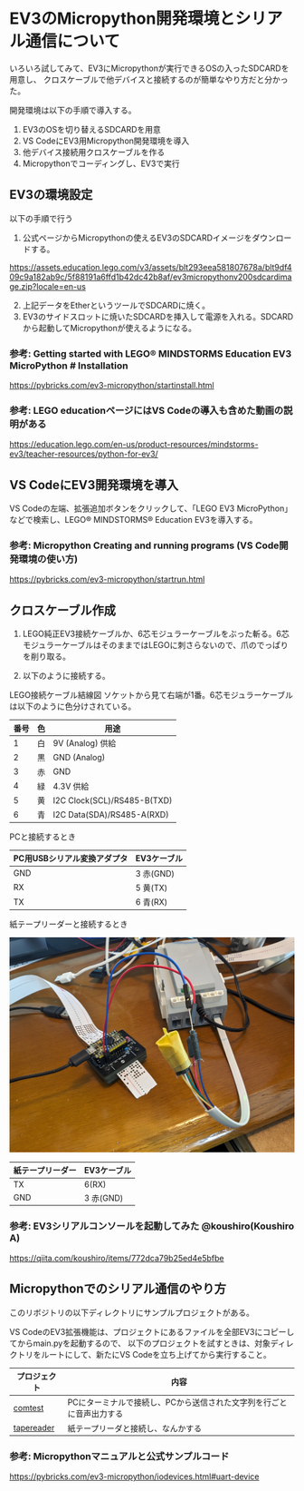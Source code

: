 # EV3のMicropython開発環境とシリアル通信について

いろいろ試してみて、EV3にMicropythonが実行できるOSの入ったSDCARDを用意し、
クロスケーブルで他デバイスと接続するのが簡単なやり方だと分かった。

開発環境は以下の手順で導入する。

1. EV3のOSを切り替えるSDCARDを用意
2. VS CodeにEV3用Micropython開発環境を導入
3. 他デバイス接続用クロスケーブルを作る
4. Micropythonでコーディングし、EV3で実行

## EV3の環境設定

以下の手順で行う

1. 公式ページからMicropythonの使えるEV3のSDCARDイメージをダウンロードする。

https://assets.education.lego.com/v3/assets/blt293eea581807678a/blt9df409c9a182ab9c/5f88191a6ffd1b42dc42b8af/ev3micropythonv200sdcardimage.zip?locale=en-us

2. 上記データをEtherというツールでSDCARDに焼く。
3. EV3のサイドスロットに焼いたSDCARDを挿入して電源を入れる。SDCARDから起動してMicropythonが使えるようになる。

### 参考: Getting started with LEGO® MINDSTORMS Education EV3 MicroPython # Installation
https://pybricks.com/ev3-micropython/startinstall.html

### 参考: LEGO educationページにはVS Codeの導入も含めた動画の説明がある
https://education.lego.com/en-us/product-resources/mindstorms-ev3/teacher-resources/python-for-ev3/

## VS CodeにEV3開発環境を導入

VS Codeの左端、拡張追加ボタンをクリックして、「LEGO EV3 MicroPython」などで検索し、LEGO® MINDSTORMS® Education EV3を導入する。

### 参考: Micropython Creating and running programs (VS Code開発環境の使い方)
https://pybricks.com/ev3-micropython/startrun.html

## クロスケーブル作成

1. LEGO純正EV3接続ケーブルか、6芯モジュラーケーブルをぶった斬る。6芯モジュラーケーブルはそのままではLEGOに刺さらないので、爪のでっぱりを削り取る。

2. 以下のように接続する。

LEGO接続ケーブル結線図 ソケットから見て右端が1番。6芯モジュラーケーブルは以下のように色分けされている。

|番号|色|用途|
|--|--|--|
|1|白|9V (Analog) 供給|
|2|黒|GND (Analog)|
|3|赤|GND|
|4|緑|4.3V 供給|
|5|黄|I2C Clock(SCL)/RS485-B(TXD)|
|6|青|I2C Data(SDA)/RS485-A(RXD)

PCと接続するとき

|PC用USBシリアル変換アダプタ|EV3ケーブル|
|--|--|
|GND|3 赤(GND)|
|RX|5 黄(TX)|
|TX|6 青(RX)|

紙テープリーダーと接続するとき

<img src="../doc/TapeReader-EV3.jpg" width=512 />

|紙テープリーダー|EV3ケーブル|
|--|--|
|TX|6(RX)|
|GND|3 赤(GND)|

### 参考: EV3シリアルコンソールを起動してみた @koushiro(Koushiro A)
https://qiita.com/koushiro/items/772dca79b25ed4e5bfbe

## Micropythonでのシリアル通信のやり方

このリボジトリの以下ディレクトリにサンプルプロジェクトがある。

VS CodeのEV3拡張機能は、プロジェクトにあるファイルを全部EV3にコピーしてからmain.pyを起動するので、
以下のプロジェクトを試すときは、対象ディレクトリをルートにして、新たにVS Codeを立ち上げてから実行すること。

|プロジェクト|内容|
|--|--|
|[comtest](./comtest/)|PCにターミナルで接続し、PCから送信された文字列を行ごとに音声出力する|
|[tapereader](./tapereader/)|紙テープリーダと接続し、なんかする|


### 参考: Micropythonマニュアルと公式サンプルコード
https://pybricks.com/ev3-micropython/iodevices.html#uart-device
